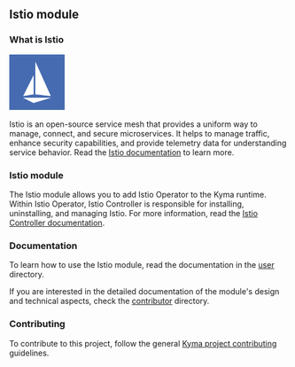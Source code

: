 ## Istio module

### What is Istio

<img src="./docs/assets/istio-whitelogo-bluebackground-framed.svg" alt="Istio logo" style="height: 100px; width:100px;"/>

Istio is an open-source service mesh that provides a uniform way to manage, connect, and secure microservices. It helps to manage traffic, enhance security capabilities, and provide telemetry data for understanding service behavior. Read the [Istio documentation](https://istio.io/latest/) to learn more.

### Istio module

The Istio module allows you to add Istio Operator to the Kyma runtime. Within Istio Operator, Istio Controller is responsible for installing, uninstalling, and managing Istio. For more information, read the [Istio Controller documentation](./00-10-overview-istio-controller.md).

### Documentation

To learn how to use the Istio module, read the documentation in the [user](./docs/user) directory. 

If you are interested in the detailed documentation of the module's design and technical aspects, check the [contributor](./docs/contributor/) directory.

### Contributing

To contribute to this project, follow the general [Kyma project contributing](https://github.com/kyma-project/community/blob/main/docs/contributing/02-contributing.md) guidelines.